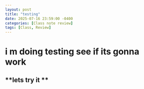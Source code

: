 ```yaml
---
layout: post
title: "testing"
date: 2025-07-16 23:59:00 -0400
categories: [Class note review]
tags: [Class, Review]
---
```


# i m doing testing see if its gonna work
## **lets try it **